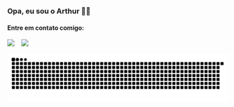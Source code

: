 ### Opa, eu sou o Arthur 🐱‍👤
      
#### Entre em contato comigo:
  
   
</div>
  
  <div> 
  <a href="https://www.linkedin.com/in/" target="_blank"><img src="https://img.shields.io/badge/-LinkedIn-%230077B5?style=for-the-badge&logo=linkedin&logoColor=white" target="_blank"></a> 
   &nbsp;&nbsp; <a href="mailto:arthurnama77@gmail.com"> <img src="https://img.shields.io/badge/Gmail-D14836?style=for-the-badge&logo=gmail&logoColor=white"/>
 
 ![Snake animation](https://github.com/arthurhenrique22/arthurhenrique22/blob/output/github-contribution-grid-snake.svg)
 
</div>
  
